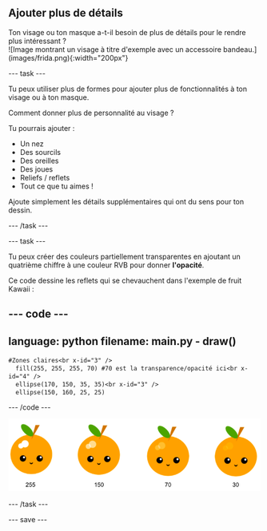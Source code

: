## Ajouter plus de détails

<div style="display: flex; flex-wrap: wrap">
<div style="flex-basis: 200px; flex-grow: 1; margin-right: 15px;">
Ton visage ou ton masque a-t-il besoin de plus de détails pour le rendre plus intéressant ? 
</div>
<div>
![Image montrant un visage à titre d'exemple avec un accessoire bandeau.](images/frida.png){:width="200px"}
</div>
</div>

--- task ---

Tu peux utiliser plus de formes pour ajouter plus de fonctionnalités à ton visage ou à ton masque.

Comment donner plus de personnalité au visage ?

Tu pourrais ajouter :

+ Un nez
+ Des sourcils
+ Des oreilles
+ Des joues
+ Reliefs / reflets
+ Tout ce que tu aimes !

Ajoute simplement les détails supplémentaires qui ont du sens pour ton dessin.

--- /task ---

--- task ---

Tu peux créer des couleurs partiellement transparentes en ajoutant un quatrième chiffre à une couleur RVB pour donner **l'opacité**.

Ce code dessine les reflets qui se chevauchent dans l'exemple de fruit Kawaii :

--- code ---
---
language: python
filename: main.py - draw()
---

    #Zones claires<br x-id="3" />
      fill(255, 255, 255, 70) #70 est la transparence/opacité ici<br x-id="4" />
      ellipse(170, 150, 35, 35)<br x-id="3" />
      ellipse(150, 160, 25, 25)

--- /code ---

![Image de fruits kawaii avec des reflets à différentes opacités : 30, 70, 150, 255. La valeur inférieure, 30, est plus opaque et 255 est moins opaque.](images/opacity.png)

--- /task ---

--- save ---
